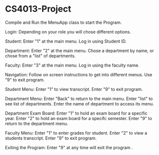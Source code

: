 # CS4013-Project
Compile and Run the MenuApp class to start the Program.

Login:
Depending on your role you will chose different options.

Student:
Enter "1" at the main menu.
Log in using Student ID.

Department:
Enter "2" at the main menu.
Chose a department by name, or chose from a "list" of departments.

Faculty:
Enter "3" at the main menu.
Log in using the faculty name.

Navigation:
Follow on screen instructions to get into different menus.
Use "9" to exit program.

Student Menu:
Enter "1" to view transcript.
Enter "9" to exit program.

Department Menu:
Enter "Back" to return to the main menu.
Enter "list" to see list of departments.
Enter the name of department to access its menu.

Department Exam Board:
Enter "1" to hold an exam board for a specific year.
Enter "2" to hold an exam board for a specifc semester.
Enter "9" to return to the department menu.

Faculty Menu:
Enter "1" to enter grades for student.
Enter "2" to view a students transcript.
Enter "9" to exit program.

Exiting the Program:
Enter "9" at any time will exit the program .